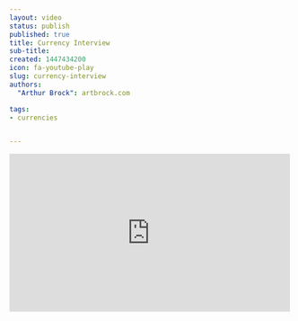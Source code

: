 ```yaml
---
layout: video
status: publish
published: true
title: Currency Interview
sub-title:
created: 1447434200
icon: fa-youtube-play
slug: currency-interview
authors:
  "Arthur Brock": artbrock.com

tags:
- currencies


---
```

<iframe width="500" height="281" src="https://www.youtube.com/embed/zxL3bPVcMOY" frameborder="0" allowfullscreen></iframe>
